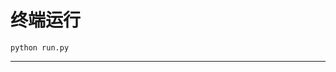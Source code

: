 # 终端运行

```shell
python run.py
```
*****************************************************************************************************************************************************************************************************************************************************************************************************************************************************************************************************************************************************************************************************************************************************************************************************************************************************************************************************************************************************************************************************************************************************************************